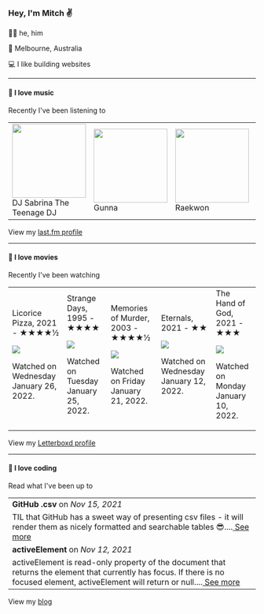 <article><h3>Hey, I&#x27;m Mitch ✌️</h3><section><p>🙆‍♂️ he, him</p><p>📍 Melbourne, Australia</p><p>💻 I like building websites</p></section><hr/><section><h4>💽 I love music</h4><p>Recently I&#x27;ve been listening to</p><table><tbody><td><img src="https://lastfm.freetls.fastly.net/i/u/174s/25cc466e31139013b0bfd4b275e8ef4e.png" height="150px" alt="" role="presentation"/><br/>DJ Sabrina The Teenage DJ</td><td><img src="https://lastfm.freetls.fastly.net/i/u/174s/e01fcfeaff4dc476345a35a0c015e322.png" height="150px" alt="" role="presentation"/><br/>Gunna</td><td><img src="https://lastfm.freetls.fastly.net/i/u/174s/6e5282f2319f43d684ef1e3bf2fa8f5f.png" height="150px" alt="" role="presentation"/><br/>Raekwon</td><td><img src="https://lastfm.freetls.fastly.net/i/u/174s/3a1d0f170388953995f9d24591848361.png" height="150px" alt="" role="presentation"/><br/>Biosphere</td><td><img src="https://lastfm.freetls.fastly.net/i/u/174s/2666bdc9b7264b799f8a882e471cd62e.png" height="150px" alt="" role="presentation"/><br/>The 1975</td></tbody></table><span>View my <a href="https://www.last.fm/user/mylsb">last.fm profile</a></span></section><hr/><section><h4>📼 I love movies</h4><p>Recently I&#x27;ve been watching</p><table><tbody><td>Licorice Pizza, 2021 - ★★★★½<br/><span> <p><img src="https://a.ltrbxd.com/resized/film-poster/6/4/1/0/8/6/641086-licorice-pizza-0-500-0-750-crop.jpg?k=87df11f08a"/></p> <p>Watched on Wednesday January 26, 2022.</p> </span></td><td>Strange Days, 1995 - ★★★★<br/><span> <p><img src="https://a.ltrbxd.com/resized/sm/upload/1y/4q/va/98/sd-poster-0-500-0-750-crop.jpg?k=667d17aacc"/></p> <p>Watched on Tuesday January 25, 2022.</p> </span></td><td>Memories of Murder, 2003 - ★★★★½<br/><span> <p><img src="https://a.ltrbxd.com/resized/sm/upload/84/xt/e8/mw/gawnVe9cFowdoDLo9Pok12NTw39-0-500-0-750-crop.jpg?k=e3c9036c55"/></p> <p>Watched on Friday January 21, 2022.</p> </span></td><td>Eternals, 2021 - ★★<br/><span> <p><img src="https://a.ltrbxd.com/resized/film-poster/4/5/4/0/1/6/454016-eternals-0-500-0-750-crop.jpg?k=0aa4af1fc4"/></p> <p>Watched on Wednesday January 12, 2022.</p> </span></td><td>The Hand of God, 2021 - ★★★<br/><span> <p><img src="https://a.ltrbxd.com/resized/film-poster/6/4/5/5/9/8/645598-the-hand-of-god-0-500-0-750-crop.jpg?k=6b3ff7465d"/></p> <p>Watched on Monday January 10, 2022.</p> </span></td></tbody></table><span>View my <a href="https://letterboxd.com/myslab/">Letterboxd profile</a></span></section><hr/><section><h4>📰 I love coding</h4><p>Read what I&#x27;ve been up to</p><table><tbody><tr><td><b>GitHub .csv</b> on <i>Nov 15, 2021</i></td></tr><tr><td><span>TIL that GitHub has a sweet way of presenting csv files - it will render them as nicely formatted and searchable tables 😎....</span><a href="https://world.hey.com/mitch.stewart/github-csv-cfba803e"> See more</a></td></tr><tr><td><b>activeElement</b> on <i>Nov 12, 2021</i></td></tr><tr><td><span>activeElement is read-only property of the document that returns the element that currently has focus. If there is no focused element, activeElement will return <body> or null....</span><a href="https://world.hey.com/mitch.stewart/activeelement-48c14c6a"> See more</a></td></tr></tbody></table><span>View my <a href="https://world.hey.com/mitch.stewart/">blog</a></span></section></article>